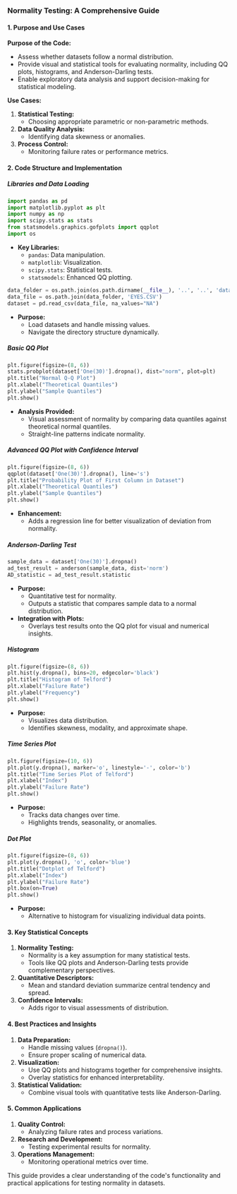 ### Normality Testing: A Comprehensive Guide

#### 1. Purpose and Use Cases

**Purpose of the Code:**
- Assess whether datasets follow a normal distribution.
- Provide visual and statistical tools for evaluating normality, including QQ plots, histograms, and Anderson-Darling tests.
- Enable exploratory data analysis and support decision-making for statistical modeling.

**Use Cases:**
1. **Statistical Testing:**
   - Choosing appropriate parametric or non-parametric methods.
2. **Data Quality Analysis:**
   - Identifying data skewness or anomalies.
3. **Process Control:**
   - Monitoring failure rates or performance metrics.

#### 2. Code Structure and Implementation

##### Libraries and Data Loading
```python
import pandas as pd
import matplotlib.pyplot as plt
import numpy as np
import scipy.stats as stats
from statsmodels.graphics.gofplots import qqplot
import os
```
- **Key Libraries:**
  - `pandas`: Data manipulation.
  - `matplotlib`: Visualization.
  - `scipy.stats`: Statistical tests.
  - `statsmodels`: Enhanced QQ plotting.

```python
data_folder = os.path.join(os.path.dirname(__file__), '..', '..', 'data')
data_file = os.path.join(data_folder, 'EYES.CSV')
dataset = pd.read_csv(data_file, na_values="NA")
```
- **Purpose:**
  - Load datasets and handle missing values.
  - Navigate the directory structure dynamically.

##### Basic QQ Plot
```python
plt.figure(figsize=(8, 6))
stats.probplot(dataset['One(30)'].dropna(), dist="norm", plot=plt)
plt.title("Normal Q-Q Plot")
plt.xlabel("Theoretical Quantiles")
plt.ylabel("Sample Quantiles")
plt.show()
```
- **Analysis Provided:**
  - Visual assessment of normality by comparing data quantiles against theoretical normal quantiles.
  - Straight-line patterns indicate normality.

##### Advanced QQ Plot with Confidence Interval
```python
plt.figure(figsize=(8, 6))
qqplot(dataset['One(30)'].dropna(), line='s')
plt.title("Probability Plot of First Column in Dataset")
plt.xlabel("Theoretical Quantiles")
plt.ylabel("Sample Quantiles")
plt.show()
```
- **Enhancement:**
  - Adds a regression line for better visualization of deviation from normality.

##### Anderson-Darling Test
```python
sample_data = dataset['One(30)'].dropna()
ad_test_result = anderson(sample_data, dist='norm')
AD_statistic = ad_test_result.statistic
```
- **Purpose:**
  - Quantitative test for normality.
  - Outputs a statistic that compares sample data to a normal distribution.
- **Integration with Plots:**
  - Overlays test results onto the QQ plot for visual and numerical insights.

##### Histogram
```python
plt.figure(figsize=(8, 6))
plt.hist(y.dropna(), bins=20, edgecolor='black')
plt.title("Histogram of Telford")
plt.xlabel("Failure Rate")
plt.ylabel("Frequency")
plt.show()
```
- **Purpose:**
  - Visualizes data distribution.
  - Identifies skewness, modality, and approximate shape.

##### Time Series Plot
```python
plt.figure(figsize=(10, 6))
plt.plot(y.dropna(), marker='o', linestyle='-', color='b')
plt.title("Time Series Plot of Telford")
plt.xlabel("Index")
plt.ylabel("Failure Rate")
plt.show()
```
- **Purpose:**
  - Tracks data changes over time.
  - Highlights trends, seasonality, or anomalies.

##### Dot Plot
```python
plt.figure(figsize=(8, 6))
plt.plot(y.dropna(), 'o', color='blue')
plt.title("Dotplot of Telford")
plt.xlabel("Index")
plt.ylabel("Failure Rate")
plt.box(on=True)
plt.show()
```
- **Purpose:**
  - Alternative to histogram for visualizing individual data points.

#### 3. Key Statistical Concepts

1. **Normality Testing:**
   - Normality is a key assumption for many statistical tests.
   - Tools like QQ plots and Anderson-Darling tests provide complementary perspectives.
2. **Quantitative Descriptors:**
   - Mean and standard deviation summarize central tendency and spread.
3. **Confidence Intervals:**
   - Adds rigor to visual assessments of distribution.

#### 4. Best Practices and Insights

1. **Data Preparation:**
   - Handle missing values (`dropna()`).
   - Ensure proper scaling of numerical data.
2. **Visualization:**
   - Use QQ plots and histograms together for comprehensive insights.
   - Overlay statistics for enhanced interpretability.
3. **Statistical Validation:**
   - Combine visual tools with quantitative tests like Anderson-Darling.

#### 5. Common Applications

1. **Quality Control:**
   - Analyzing failure rates and process variations.
2. **Research and Development:**
   - Testing experimental results for normality.
3. **Operations Management:**
   - Monitoring operational metrics over time. 

This guide provides a clear understanding of the code's functionality and practical applications for testing normality in datasets.